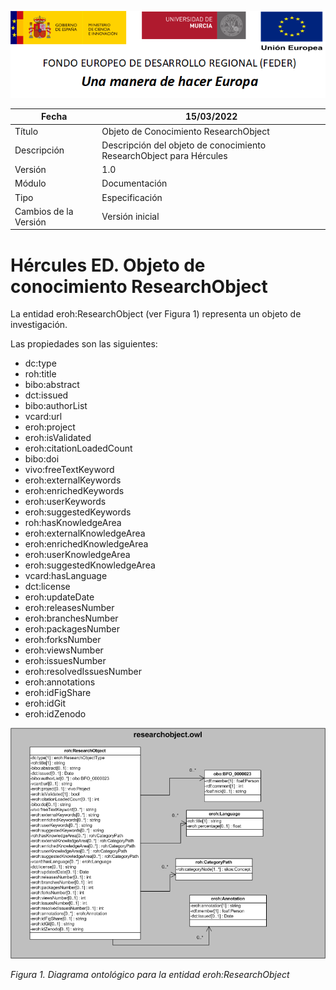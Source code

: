 ![](../../Docs/media/CabeceraDocumentosMD.png)

| Fecha         | 15/03/2022                                                   |
| ------------- | ------------------------------------------------------------ |
|Título|Objeto de Conocimiento ResearchObject| 
|Descripción|Descripción del objeto de conocimiento ResearchObject para Hércules|
|Versión|1.0|
|Módulo|Documentación|
|Tipo|Especificación|
|Cambios de la Versión|Versión inicial|

# Hércules ED. Objeto de conocimiento ResearchObject

La entidad eroh:ResearchObject (ver Figura 1) representa un objeto de investigación.

Las propiedades son las siguientes:

- dc:type
- roh:title
- bibo:abstract
- dct:issued
- bibo:authorList
- vcard:url
- eroh:project
- eroh:isValidated
- eroh:citationLoadedCount
- bibo:doi
- vivo:freeTextKeyword
- eroh:externalKeywords
- eroh:enrichedKeywords
- eroh:userKeywords
- eroh:suggestedKeywords
- roh:hasKnowledgeArea
- eroh:externalKnowledgeArea
- eroh:enrichedKnowledgeArea
- eroh:userKnowledgeArea
- eroh:suggestedKnowledgeArea
- vcard:hasLanguage
- dct:license
- eroh:updateDate
- eroh:releasesNumber
- eroh:branchesNumber
- eroh:packagesNumber
- eroh:forksNumber
- eroh:viewsNumber
- eroh:issuesNumber
- eroh:resolvedIssuesNumber
- eroh:annotations
- eroh:idFigShare
- eroh:idGit
- eroh:idZenodo

![](../../Docs/media/ObjetosDeConocimiento/ResearchObject.png)

*Figura 1. Diagrama ontológico para la entidad eroh:ResearchObject*
